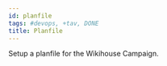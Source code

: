 ```yaml
---
id: planfile
tags: #devops, +tav, DONE
title: Planfile
---
```


Setup a planfile for the Wikihouse Campaign.